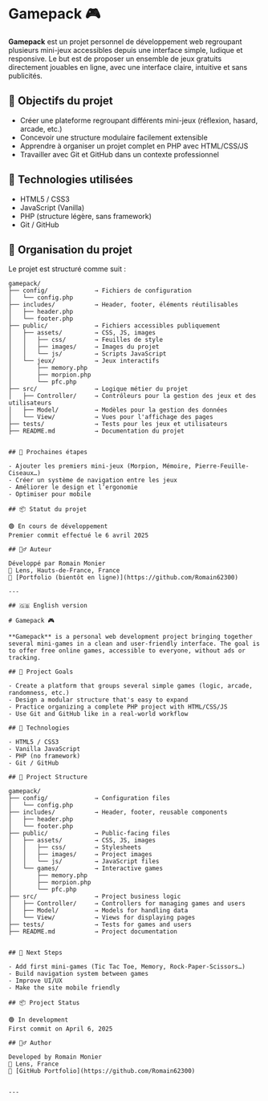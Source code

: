 # Gamepack 🎮

**Gamepack** est un projet personnel de développement web regroupant plusieurs mini-jeux accessibles depuis une interface simple, ludique et responsive. Le but est de proposer un ensemble de jeux gratuits directement jouables en ligne, avec une interface claire, intuitive et sans publicités.

## 🎯 Objectifs du projet

- Créer une plateforme regroupant différents mini-jeux (réflexion, hasard, arcade, etc.)
- Concevoir une structure modulaire facilement extensible
- Apprendre à organiser un projet complet en PHP avec HTML/CSS/JS
- Travailler avec Git et GitHub dans un contexte professionnel

## 🔧 Technologies utilisées

- HTML5 / CSS3  
- JavaScript (Vanilla)  
- PHP (structure légère, sans framework)  
- Git / GitHub  

## 🧠 Organisation du projet

Le projet est structuré comme suit :

```plaintext
gamepack/
├── config/             → Fichiers de configuration
│   └── config.php
├── includes/           → Header, footer, éléments réutilisables
│   ├── header.php
│   └── footer.php
├── public/             → Fichiers accessibles publiquement
│   ├── assets/         → CSS, JS, images
│   │   ├── css/        → Feuilles de style
│   │   ├── images/     → Images du projet
│   │   └── js/         → Scripts JavaScript
│   └── jeux/           → Jeux interactifs
│       ├── memory.php
│       ├── morpion.php
│       └── pfc.php
├── src/                → Logique métier du projet
│   ├── Controller/     → Contrôleurs pour la gestion des jeux et des utilisateurs
│   ├── Model/          → Modèles pour la gestion des données
│   └── View/           → Vues pour l'affichage des pages
├── tests/              → Tests pour les jeux et utilisateurs
├── README.md           → Documentation du projet


## 🚀 Prochaines étapes

- Ajouter les premiers mini-jeux (Morpion, Mémoire, Pierre-Feuille-Ciseaux…)
- Créer un système de navigation entre les jeux
- Améliorer le design et l’ergonomie
- Optimiser pour mobile

## 📦 Statut du projet

🟢 En cours de développement  
Premier commit effectué le 6 avril 2025

## 🙋‍♂️ Auteur

Développé par Romain Monier  
📍 Lens, Hauts-de-France, France  
💼 [Portfolio (bientôt en ligne)](https://github.com/Romain62300)

---

## 🇬🇧 English version

# Gamepack 🎮

**Gamepack** is a personal web development project bringing together several mini-games in a clean and user-friendly interface. The goal is to offer free online games, accessible to everyone, without ads or tracking.

## 🎯 Project Goals

- Create a platform that groups several simple games (logic, arcade, randomness, etc.)
- Design a modular structure that's easy to expand
- Practice organizing a complete PHP project with HTML/CSS/JS
- Use Git and GitHub like in a real-world workflow

## 🔧 Technologies

- HTML5 / CSS3  
- Vanilla JavaScript  
- PHP (no framework)  
- Git / GitHub  

## 🧠 Project Structure

gamepack/
├── config/             → Configuration files
│   └── config.php
├── includes/           → Header, footer, reusable components
│   ├── header.php
│   └── footer.php
├── public/             → Public-facing files
│   ├── assets/         → CSS, JS, images
│   │   ├── css/        → Stylesheets
│   │   ├── images/     → Project images
│   │   └── js/         → JavaScript files
│   └── games/          → Interactive games
│       ├── memory.php
│       ├── morpion.php
│       └── pfc.php
├── src/                → Project business logic
│   ├── Controller/     → Controllers for managing games and users
│   ├── Model/          → Models for handling data
│   └── View/           → Views for displaying pages
├── tests/              → Tests for games and users
├── README.md           → Project documentation


## 🚀 Next Steps

- Add first mini-games (Tic Tac Toe, Memory, Rock-Paper-Scissors…)
- Build navigation system between games
- Improve UI/UX
- Make the site mobile friendly

## 📦 Project Status

🟢 In development  
First commit on April 6, 2025

## 🙋‍♂️ Author

Developed by Romain Monier  
📍 Lens, France  
💼 [GitHub Portfolio](https://github.com/Romain62300)


---


